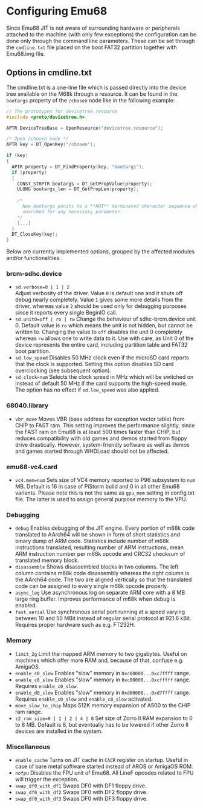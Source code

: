 # Configuring Emu68

Since Emu68 JIT is not aware of surrounding hardware or peripherals attached to the machine (with only few exceptions) the configuration can be done only through the command line parameters. These can be set through the ``cmdline.txt`` file placed on the boot FAT32 partition together with Emu68.img file.

## Options in cmdline.txt

The cmdline.txt is a one-line file which is passed directly into the device tree available on the M68k through a resource. It can be found in the ``bootargs`` property of the ``/chosen`` node like in the following example:

```c
// The prototypes for devicetree.resource
#include <proto/devicetree.h>

APTR DeviceTreeBase = OpenResource("devicetree.resource");

/* Open /chosen node */
APTR key = DT_OpenKey("/chosen");

if (key) 
{
  APTR property = DT_FindProperty(key, "bootargs");
  if (property)
  {
    CONST_STRPTR bootargs = DT_GetPropValue(property);
    ULONG bootargs_len = DT_GetPropLen(property);
    
    /*
      Now bootargs ponits to a **NOT** terminated character sequence which can be
      searched for any necessary parameter.
    */
    [...]
  }
  DT_CloseKey(key);
}
```

Below are currently implemented options, grouped by the affected modules and/or functionalities.

### brcm-sdhc.device

* ``sd.verbose=0 | 1 | 2``  
  Adjust verbosity of the driver. Value ``0`` is default one and it shuts off debug nearly completely. Value ``1`` gives some more details from the driver, whereas value ``2`` should be used only for debugging purposes since it reports every single BeginIO call.
* ``sd.unit0=off | ro | rw`` 
  Change the behaviour of sdhc-brcm.device unit 0. Default value is ``ro`` which means the unit is not hidden, but cannot be written to. Changing the value to ``off`` disables the unit 0 completely whereas ``rw`` allows one to write data to it. Use with care, as Unit 0 of the device represents the entire card, including partition table and FAT32 boot partition.
* ``sd.low_speed`` 
  Disables 50 MHz clock even if the microSD card reports that the clock is supported. Setting this option disables SD card overclocking (see subsequent option).
* ``sd.clock=num`` 
  Selects the clock speed in MHz which will be switched on instead of default 50 MHz if the card supports the high-speed mode. The option has no effect if ``sd.low_speed`` was also applied.

### 68040.library

* ``vbr_move`` 
  Moves VBR (base address for exception vector table) from CHIP to FAST ram. This setting improves the performance slightly, since the FAST ram on Emu68 is at least 500 times faster than CHIP, but reduces compatibility with old games and demos started from floppy drive drastically. However, system-friendly software as well as demos and games started through WHDLoad should not be affected.

### emu68-vc4.card

* ``vc4.mem=num`` 
  Sets size of VC4 memory reported to P96 subsystem to ``num``  MB. Default is 16 in case of PiStorm build and 0 in all other Emu68 variants. Please note this is not the same as ``gpu_mem`` setting in config.txt file. The latter is used to assign general purpose memory to the VPU.

### Debugging

* ``debug`` 
  Enables debugging of the JIT engine. Every portion of m68k code translated to AArch64 will be shown in form of short statistics and binary dump of ARM code. Statistics include number of m68k instructions translated, resulting number of ARM instructions, mean ARM instruction number per m68k opcode and CRC32 checksum of translated memory block.
* ``disassemble`` 
  Shows disassembled blocks in two columns. The left column contains m68k code disassembly whereas the right column is the AArch64 code. The two are aligned vertically so that the translated code can be assigned to every single m68k opcode properly.
* ``async_log`` 
  Use asynchronous log on separate ARM core with a 8 MB large ring buffer. Improves performance of m68k when debug is enabled.
* ``fast_serial`` 
  Use synchronous serial port running at a speed varying between 10 and 50 MBit instead of regular serial protocol at 921.6 kBit. Requires proper hardware such as e.g. FT232H.

### Memory

* ``limit_2g`` 
  Limit the mapped ARM memory to two gigabytes. Useful on machines which offer more RAM and, because of that, confuse e.g. AmigaOS.
* ``enable_c0_slow`` 
  Enables "slow" memory in ``0xc00000...0xc7ffff`` range.
* ``enable_c8_slow`` 
  Enables "slow" memory in ``0xc80000...0xcfffff`` range. Requires ``enable_c0_slow``.
* ``enable_d0_slow`` 
  Enables "slow" memory in ``0xd00000...0xd7ffff`` range. Requires ``enable_c0_slow`` and ``enable_c8_slow`` activated.
* ``move_slow_to_chip`` 
  Maps 512K memory expansion of A500 to the CHIP ram range.
* ``z2_ram_size=0 | 1 | 2 | 4 | 8`` 
  Set size of Zorro II RAM expansion to 0 to 8 MB. Default is 8, but eventually has to be lowered if other Zorro II devices are installed in the system.

### Miscellaneous 

* ``enable_cache`` 
  Turns on JIT cache in ``CACR`` register on startup. Useful in case of bare metal software started instead of AROS or AmigaOS ROM.
* ``nofpu`` 
  Disables the FPU unit of Emu68. All LineF opcodes related to FPU will trigger the exception.
* ``swap_df0_with_df1`` 
  Swaps DF0 with DF1 floppy drive.
* ``swap_df0_with_df2`` 
  Swaps DF0 with DF2 floppy drive.
* ``swap_df0_with_df3`` 
  Swaps DF0 with DF3 floppy drive.

